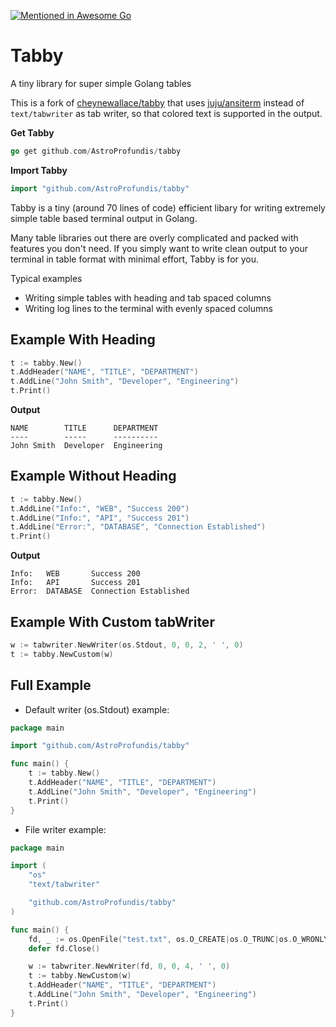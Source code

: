 [![Mentioned in Awesome Go](https://awesome.re/mentioned-badge.svg)](https://github.com/avelino/awesome-go)

# Tabby

A tiny library for super simple Golang tables

This is a fork of [cheynewallace/tabby](https://github.com/cheynewallace/tabby) that uses [juju/ansiterm](https://github.com/juju/ansiterm) instead of `text/tabwriter` as tab writer, so that colored text is supported in the output.

**Get Tabby**

```go
go get github.com/AstroProfundis/tabby
```

**Import Tabby**

```go
import "github.com/AstroProfundis/tabby"
```

Tabby is a tiny (around 70 lines of code) efficient libary for writing extremely simple table based terminal output in Golang.

Many table libraries out there are overly complicated and packed with features you don't need. If you simply want to write clean output to your terminal in table format with minimal effort, Tabby is for you.

Typical examples

- Writing simple tables with heading and tab spaced columns
- Writing log lines to the terminal with evenly spaced columns

## Example With Heading

```go
t := tabby.New()
t.AddHeader("NAME", "TITLE", "DEPARTMENT")
t.AddLine("John Smith", "Developer", "Engineering")
t.Print()
```

**Output**

```
NAME        TITLE      DEPARTMENT
----        -----      ----------
John Smith  Developer  Engineering
```

## Example Without Heading

```go
t := tabby.New()
t.AddLine("Info:", "WEB", "Success 200")
t.AddLine("Info:", "API", "Success 201")
t.AddLine("Error:", "DATABASE", "Connection Established")
t.Print()
```

**Output**

```
Info:   WEB       Success 200
Info:   API       Success 201
Error:  DATABASE  Connection Established
```

## Example With Custom tabWriter

```go
w := tabwriter.NewWriter(os.Stdout, 0, 0, 2, ' ', 0)
t := tabby.NewCustom(w)
```

## Full Example

- Default writer (os.Stdout) example:

```go
package main

import "github.com/AstroProfundis/tabby"

func main() {
	t := tabby.New()
	t.AddHeader("NAME", "TITLE", "DEPARTMENT")
	t.AddLine("John Smith", "Developer", "Engineering")
	t.Print()
}
```

- File writer example:

```go
package main

import (
	"os"
	"text/tabwriter"

	"github.com/AstroProfundis/tabby"
)

func main() {
	fd, _ := os.OpenFile("test.txt", os.O_CREATE|os.O_TRUNC|os.O_WRONLY, 0644)
	defer fd.Close()

	w := tabwriter.NewWriter(fd, 0, 0, 4, ' ', 0)
	t := tabby.NewCustom(w)
	t.AddHeader("NAME", "TITLE", "DEPARTMENT")
	t.AddLine("John Smith", "Developer", "Engineering")
	t.Print()
}
```
